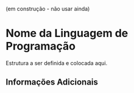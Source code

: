 (em construção - não usar ainda)

# Nome da Linguagem de Programação

Estrutura a ser definida e colocada aqui.

## Informações Adicionais


